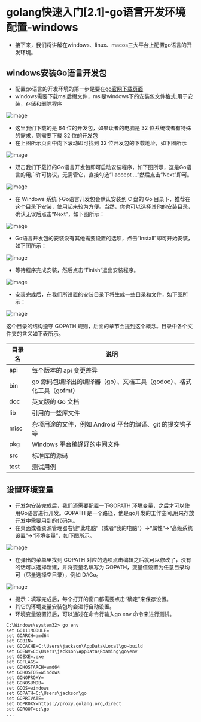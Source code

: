 # golang快速入门[2.1]-go语言开发环境配置-windows
* 接下来，我们将讲解在windows、linux、macos三大平台上配置go语言的开发环境。

## windows安装Go语言开发包
* 配置go语言的开发环境的第一步是要在[go官网下载页面](https://golang.google.cn/dl/)
* windows需要下载msi后缀文件，msi是windows下的安装包文件格式,用于安装，存储和删除程序

![image](../image/8.png)
* 这里我们下载的是 64 位的开发包，如果读者的电脑是 32 位系统或者有特殊的需求，则需要下载 32 位的开发包
* 在上图所示页面中向下滚动即可找到 32 位开发包的下载地址，如下图所示

![image](../image/9.png)
* 双击我们下载好的Go语言开发包即可启动安装程序，如下图所示，这是Go语言的用户许可协议，无需管它，直接勾选“I accept ...”然后点击“Next”即可。

![image](../image/10.png)
* 在 Windows 系统下Go语言开发包会默认安装到 C 盘的 Go 目录下，推荐在这个目录下安装，使用起来较为方便。当然，你也可以选择其他的安装目录，确认无误后点击“Next”，如下图所示：

![image](../image/11.png)
* Go语言开发包的安装没有其他需要设置的选项，点击“Install”即可开始安装，如下图所示：

![image](../image/12.png)
* 等待程序完成安装，然后点击“Finish”退出安装程序。

![image](../image/13.png)
* 安装完成后，在我们所设置的安装目录下将生成一些目录和文件，如下图所示：

![image](../image/14.png)

这个目录的结构遵守 GOPATH 规则，后面的章节会提到这个概念。目录中各个文件夹的含义如下表所示。

| 目录名 | 说明                                                                  |
|--------|-----------------------------------------------------------------------|
| api    | 每个版本的 api 变更差异                                               |
| bin    | go 源码包编译出的编译器（go）、文档工具（godoc）、格式化工具（gofmt） |
| doc    | 英文版的 Go 文档                                                      |
| lib    | 引用的一些库文件                                                      |
| misc   | 杂项用途的文件，例如 Android 平台的编译、git 的提交钩子等             |
| pkg    | Windows 平台编译好的中间文件                                          |
| src    | 标准库的源码                                                          |
| test   | 测试用例                                                              |

## 设置环境变量
* 开发包安装完成后，我们还需要配置一下GOPATH 环境变量，之后才可以使用Go语言进行开发。GOPATH 是一个路径，他是go开发的工作空间,用来存放开发中需要用到的代码包。
* 在桌面或者资源管理器右键“此电脑”（或者“我的电脑”）→“属性”→“高级系统设置”→“环境变量”，如下图所示。

![image](../image/15.png)
* 在弹出的菜单里找到 GOPATH 对应的选项点击编辑之后就可以修改了，没有的话可以选择新建，并将变量名填写为 GOPATH，变量值设置为任意目录均可（尽量选择空目录），例如 D:\Go。

![image](../image/16.png)
* 提示：填写完成后，每个打开的窗口都需要点击“确定”来保存设置。
* 其它的环境变量安装包均会进行自动设置。
* 环境变量设置好后，可以通过在命令行输入go env 命令来进行测试。
```
C:\Windows\system32> go env
set GO111MODULE=
set GOARCH=amd64
set GOBIN=
set GOCACHE=C:\Users\jackson\AppData\Local\go-build
set GOENV=C:\Users\jackson\AppData\Roaming\go\env
set GOEXE=.exe
set GOFLAGS=
set GOHOSTARCH=amd64
set GOHOSTOS=windows
set GONOPROXY=
set GONOSUMDB=
set GOOS=windows
set GOPATH=C:\Users\jackson\go
set GOPRIVATE=
set GOPROXY=https://proxy.golang.org,direct
set GOROOT=c:\go
...
```
